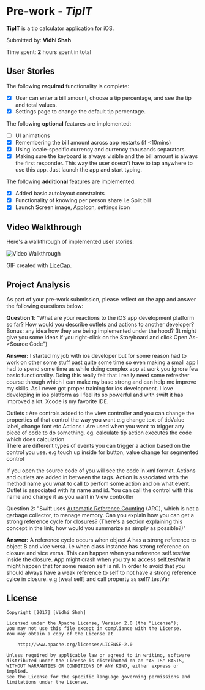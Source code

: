 
# Pre-work - *TipIT*

**TipIT** is a tip calculator application for iOS.

Submitted by: **Vidhi Shah**

Time spent: **2** hours spent in total

## User Stories

The following **required** functionality is complete:

* [X] User can enter a bill amount, choose a tip percentage, and see the tip and total values.
* [X] Settings page to change the default tip percentage.

The following **optional** features are implemented:
* [ ] UI animations
* [X] Remembering the bill amount across app restarts (if <10mins)
* [X] Using locale-specific currency and currency thousands separators.
* [X] Making sure the keyboard is always visible and the bill amount is always the first responder. This way the user doesn't have to tap anywhere to use this app. Just launch the app and start typing.

The following **additional** features are implemented:

- [X] Added basic autolayout constraints
- [X] Functionality of knowing per person share i.e Split bill 
- [X] Launch Screen image, AppIcon, settings icon 

## Video Walkthrough 

Here's a walkthrough of implemented user stories:

<img src='http://imgur.com/kYreG81' title='Video Walkthrough' width='' alt='Video Walkthrough' />

GIF created with [LiceCap](http://www.cockos.com/licecap/).

## Project Analysis

As part of your pre-work submission, please reflect on the app and answer the following questions below:

**Question 1**: "What are your reactions to the iOS app development platform so far? How would you describe outlets and actions to another developer? Bonus: any idea how they are being implemented under the hood? (It might give you some ideas if you right-click on the Storyboard and click Open As->Source Code")

**Answer:** I started my job with ios developer but for some reason had to work on other some stuff past quite some time so even making a small app I had to spend some time as while doing complex app at work you ignore few basic functionality. Doing this really felt that  I really need some refresher course through which I can make my base strong and can help me improve my skills. 
As I never got proper training for ios development. I love developing in ios platform as I feel its so powerful and with swift it has improved a lot. Xcode is my favorite IDE. 

Outlets : Are controls added to the view controller and you can change the properties of that control the way you want e.g change text of tipValue label, change font etc 
Actions : Are used when you want to trigger any piece of code to do something. eg. calculate tip action executes the code which does calculation  
There are different types of events you can trigger a action based on the control you use. e.g touch up inside for button, value change for segmented control 

If you  open the source code of you will see the code in xml format. Actions and outlets are added in between the tags. 
Action is associated with the method name you wnat to call to perfom some action and on what event.
Outlet is associated with its name and id. You can call the control with this name and change it as you want in View controller


Question 2: "Swift uses [Automatic Reference Counting](https://developer.apple.com/library/content/documentation/Swift/Conceptual/Swift_Programming_Language/AutomaticReferenceCounting.html#//apple_ref/doc/uid/TP40014097-CH20-ID49) (ARC), which is not a garbage collector, to manage memory. Can you explain how you can get a strong reference cycle for closures? (There's a section explaining this concept in the link, how would you summarize as simply as possible?)"

**Answer:** A reference cycle occurs when object A has a strong reference to object B and vice versa. i.e when class instance has strong reference on closure and vice versa. 
This can happen when you reference self.testVar inside the closure. App might crash when you try to access self.testVar it might happen that for some reason self is nil. 
In order to avoid that you should always have  a weak reference to self to not have a strong reference cylce in closure. e.g [weal self] and call property  as self?.testVar 


## License

    Copyright [2017] [Vidhi Shah]

    Licensed under the Apache License, Version 2.0 (the "License");
    you may not use this file except in compliance with the License.
    You may obtain a copy of the License at

        http://www.apache.org/licenses/LICENSE-2.0

    Unless required by applicable law or agreed to in writing, software
    distributed under the License is distributed on an "AS IS" BASIS,
    WITHOUT WARRANTIES OR CONDITIONS OF ANY KIND, either express or implied.
    See the License for the specific language governing permissions and
    limitations under the License.
